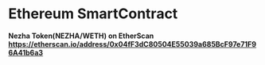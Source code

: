 # Ethereum SmartContract
<b>Nezha Token(NEZHA/WETH) on EtherScan<b>
<br>
https://etherscan.io/address/0x04fF3dC80504E55039a685BcF97e71F96A41b6a3



